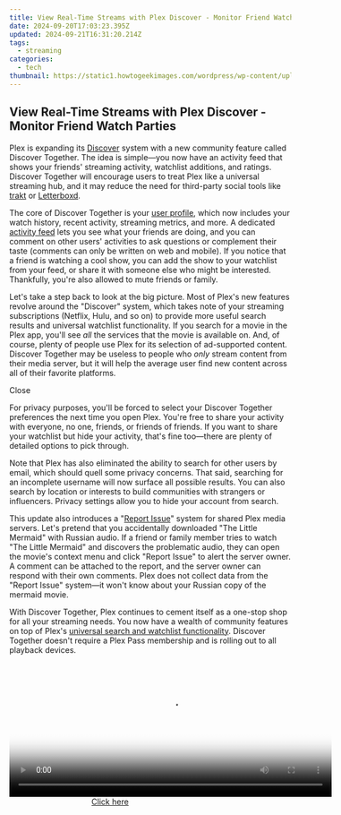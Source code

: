```yaml
---
title: View Real-Time Streams with Plex Discover - Monitor Friend Watch Parties
date: 2024-09-20T17:03:23.395Z
updated: 2024-09-21T16:31:20.214Z
tags:
  - streaming
categories:
  - tech
thumbnail: https://static1.howtogeekimages.com/wordpress/wp-content/uploads/2023/10/29-1.png
---
```


## View Real-Time Streams with Plex Discover - Monitor Friend Watch Parties

Plex is expanding its [Discover](https://instagram-video-recordings.techidaily.com/updated-in-2024-transform-your-reels-6-advanced-applications-for-instagram/) system with a new community feature called Discover Together. The idea is simple—you now have an activity feed that shows your friends' streaming activity, watchlist additions, and ratings. Discover Together will encourage users to treat Plex like a universal streaming hub, and it may reduce the need for third-party social tools like [trakt](https://trakt.tv) or [Letterboxd](https://letterboxd.com).

 The core of Discover Together is your [user profile](https://support.plex.tv/articles/profile/), which now includes your watch history, recent activity, streaming metrics, and more. A dedicated [activity feed](https://support.plex.tv/articles/activity-feed/) lets you see what your friends are doing, and you can comment on other users' activities to ask questions or complement their taste (comments can only be written on web and mobile). If you notice that a friend is watching a cool show, you can add the show to your watchlist from your feed, or share it with someone else who might be interested. Thankfully, you're also allowed to mute friends or family.

 Let's take a step back to look at the big picture. Most of Plex's new features revolve around the "Discover" system, which takes note of your streaming subscriptions (Netflix, Hulu, and so on) to provide more useful search results and universal watchlist functionality. If you search for a movie in the Plex app, you'll see _all_ the services that the movie is available on. And, of course, plenty of people use Plex for its selection of ad-supported content. Discover Together may be useless to people who _only_ stream content from their media server, but it will help the average user find new content across all of their favorite platforms.

Close 

 For privacy purposes, you'll be forced to select your Discover Together preferences the next time you open Plex. You're free to share your activity with everyone, no one, friends, or friends of friends. If you want to share your watchlist but hide your activity, that's fine too—there are plenty of detailed options to pick through.

 Note that Plex has also eliminated the ability to search for other users by email, which should quell some privacy concerns. That said, searching for an incomplete username will now surface all possible results. You can also search by location or interests to build communities with strangers or influencers. Privacy settings allow you to hide your account from search.

 This update also introduces a "[Report Issue](https://support.plex.tv/articles/share-and-report/)" system for shared Plex media servers. Let's pretend that you accidentally downloaded "The Little Mermaid" with Russian audio. If a friend or family member tries to watch "The Little Mermaid" and discovers the problematic audio, they can open the movie's context menu and click "Report Issue" to alert the server owner. A comment can be attached to the report, and the server owner can respond with their own comments. Plex does not collect data from the "Report Issue" system—it won't know about your Russian copy of the mermaid movie.

 With Discover Together, Plex continues to cement itself as a one-stop shop for all your streaming needs. You now have a wealth of community features on top of Plex's [universal search and watchlist functionality](https://instagram-video-recordings.techidaily.com/updated-in-2024-transform-your-reels-6-advanced-applications-for-instagram/). Discover Together doesn't require a Plex Pass membership and is rolling out to all playback devices.

<ins class="adsbygoogle"
     style="display:block"
     data-ad-format="autorelaxed"
     data-ad-client="ca-pub-7571918770474297"
     data-ad-slot="1223367746"></ins>

<ins class="adsbygoogle"
     style="display:block"
     data-ad-client="ca-pub-7571918770474297"
     data-ad-slot="8358498916"
     data-ad-format="auto"
     data-full-width-responsive="true"></ins>



<!-- affiliate ads begin -->
<span id="1983473">
					<video width="576" height="240" style="cursor:pointer"
           poster="//a.impactradius-go.com/display-clicktoplayimage/1983473.png"
           onclick="if(!this.playClicked){this.play();this.setAttribute('controls',true);this.playClicked=true;}">
	   <source src="//a.impactradius-go.com/display-ad/22993-1983473">
	   <img src="//a.impactradius-go.com/display-clicktoplayimage/1983473.png" style="border: none; height: 100%; width: 100%; object-fit: contain">
	</video>
	<div style="width:360px;text-align:center"><a href="javascript:window.open(decodeURIComponent('https%3A%2F%2Fhomestyler.sjv.io%2Fc%2F5597632%2F1983473%2F22993'), '_blank');void(0);">Click here</a></div>
</span>
<img height="0" width="0" src="https://imp.pxf.io/i/5597632/1983473/22993" style="position:absolute;visibility:hidden;" border="0" />
<!-- affiliate ads end -->

